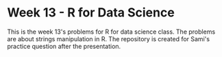 # Week 13 - R for Data Science

This is the week 13's problems for R for data science class. The problems are about strings manipulation in R. The repository is created for Sami's practice question after the presentation.